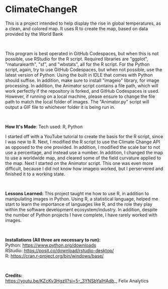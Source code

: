# ClimateChangeR

This is a project intended to help display the rise in global temperatures, as a clean, and colored map. It uses R to create the map, based on data provided by the World Bank
<p>&nbsp;</p>

This program is best operated in GitHub Codespaces, but when this is not possible, use RStudio for the R script. Required libraries are "ggplot", "rnaturalearth", "sf", and "wbstats", all for the R script. For the Python script, again, try to use GitHub Codespaces, but when not possible, use the latest version of Python. Using the built in IDLE that comes with Python should suffise. In addition, make sure to install "imageio" library, for image processing. In addition, the Animator script contains a file path, which will work perfectly if the repository is forked, and GitHub Codespaces is used. However, if running on a local machine, please ensure to change the file path to match the local folder of images. The "Animator.py" script will output a GIF file to whichever folder it is being run in. 

<p>&nbsp;</p>

**How It's Made**:
Tech used: R, Python

I started off with a YouTube tutorial to create the basis for the R script, since I was new to R. Next, I modified the R script to use the Climate Change API as opposed to the one provided. In addition, I modified the scale bar to not use a percentage, and instead use a number. In addition, I changed the map to use a worldwide map, and cleared some of the field curvature applied to the map. Next I started on the Animator script. This one was even more difficult, because I did not know how imageio worked, but I perservered and finished it to a working state. 
<p>&nbsp;</p>

**Lessons Learned:**
This project taught me how to use R, in addition to manipulating images in Python. Using R, a statistical language, helped me start to learn the importance of languages like R, and the role they play within the software development ecosystem/industry. In addition, despite the number of Python projects I have complete, I have rarely worked with images. 
<p>&nbsp;</p>

**Installations (All three are necessary to run):**<br>
Python: https://www.python.org/downloads <br>
RStudio: https://posit.co/download/rstudio-desktop/  <br>
R: https://cran.r-project.org/bin/windows/base/  <br> 
<p>&nbsp;</p>

**Credits:** <br>
https://youtu.be/KZcKv3HgzII?si=5-_3YNSbYalHAdb_, Felix Analytics 
